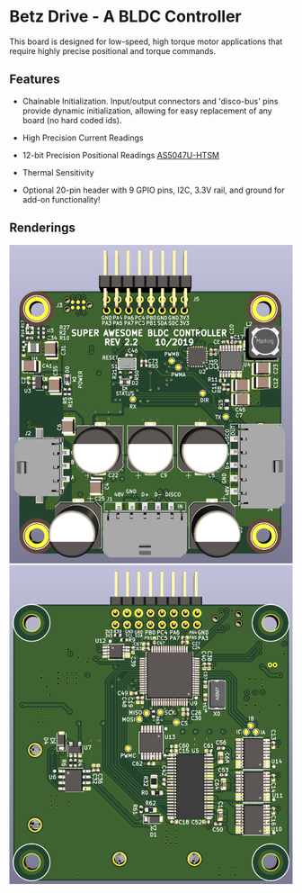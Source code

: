 # Betz Drive - A BLDC Controller

This board is designed for low-speed, high torque motor applications that require
highly precise positional and torque commands.

## Features

 * Chainable Initialization. Input/output connectors and 'disco-bus' pins provide
 dynamic initialization, allowing for easy replacement of any board (no hard coded ids).
 
 * High Precision Current Readings
 
 * 12-bit Precision Positional Readings [AS5047U-HTSM](https://ams.com/documents/20143/36005/AS5047U_DS000637_1-00.pdf)
 
 * Thermal Sensitivity
 
 * Optional 20-pin header with 9 GPIO pins, I2C, 3.3V rail, and ground for add-on functionality!
 
## Renderings

![3D Front](/renderings/front_facing.png)
![3D Back](/renderings/back_facing.png)
